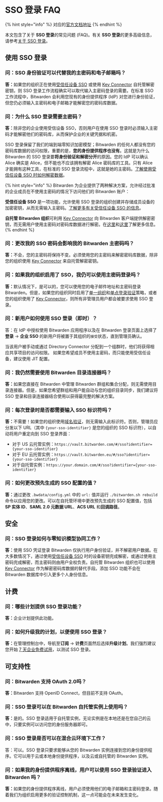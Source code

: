 # SSO 登录 FAQ

{% hint style="info" %}
对应的[官方文档地址](https://bitwarden.com/help/article/sso-faqs/)
{% endhint %}

本文包含了关于 **SSO 登录**的常见问题 (FAQ)。有关 **SSO 登录**的更多高级信息，请参考[关于 SSO 登录](about-login-with-sso.md)。

## 使用 SSO 登录 <a href="#using-login-with-sso" id="using-login-with-sso"></a>

### 问：SSO 身份验证可以代替我的主密码和电子邮箱吗？ <a href="#q-does-sso-authentication-replace-my-master-password-and-email" id="q-does-sso-authentication-replace-my-master-password-and-email"></a>

**答：**&#x5982;果您的组织正在使用[受信任设备 SSO](../admin-console/login-with-sso/trusted-devices/about-trusted-devices.md) 或使用 [Key Connector](../self-hosting/key-connector/about-key-connector.md) 自托管解密密钥，则 SSO 登录工作流程确实可以取代输入主密码登录的需要。在标准 SSO 工作流程中，Bitwarden 会利用您现有的身份提供程序 (IdP) 对您进行身份验证，但您仍必须输入主密码和电子邮箱才能解密您的密码库数据。

### 问：为什么 SSO 登录需要主密码？ <a href="#q-why-does-login-with-sso-require-my-master-password" id="q-why-does-login-with-sso-require-my-master-password"></a>

**答：**&#x9664;非您的企业使用受信设备 SSO，否则用户在使用 SSO 登录时必须输入主密码才能解密他们的密码库，从而保护企业的关键凭据和机密。

SSO 登录保留了我们的端到端零知识加密模型；Bitwarden 的任何人都没有您的密码库数据的访问权限，重要的是，**您的身份提供程序也没有**。这就是为什么 Bitwarden 的 SSO 登录要**将身份验证和解密分开**的原因。您的 IdP 可以确认 Alice 确实是 Alice，但不能也不应该拥有解密 Alice 密码库的工具。只有 Alice 才能拥有这种工具，在标准的 SSO 登录流程中，这就是她的主密码。[了解使用受信任设备 SSO 时如何解密数据](../admin-console/login-with-sso/trusted-devices/about-trusted-devices.md#how-it-works)。

{% hint style="info" %}
Bitwarden 为企业提供了两种解决方案，允许经过批准的企业成员在不使用主密码的情况下访问他们的 Bitwarden 账户：

**受信任设备 SSO** 是一项功能，允许使用 SSO 登录的组织创建并存储成员设备的加密密钥，从而无需输入主密码。[了解更多有关受信任设备 SSO 的信息](../admin-console/login-with-sso/trusted-devices/about-trusted-devices.md)。

**自托管 Bitwarden 组织**可利用 [Key Connector](../self-hosting/key-connector/about-key-connector.md) 向 Bitwarden 客户端提供解密密钥，而无需用户使用主密码对密码库数据进行解密。在[这里](member-decryption-options.md)和[这里](../self-hosting/key-connector/about-key-connector.md)了解更多信息。
{% endhint %}

### 问：更改我的 SSO 密码会影响我的 Bitwarden 主密码吗？ <a href="#q-will-changing-my-sso-password-affect-my-bitwarden-master-password" id="q-will-changing-my-sso-password-affect-my-bitwarden-master-password"></a>

**答：**&#x4E0D;会，您的主密码将保持不变。必须使用您的主密码来解密密码库数据，除非您的组织使用 [Key Connector](../self-hosting/key-connector/about-key-connector.md) 来自托管解密密钥。

### 问：如果我的组织启用了 SSO，我仍可以使用主密码登录吗？ <a href="#q-can-i-still-log-in-with-my-master-password-if-my-organization-has-sso-enabled" id="q-can-i-still-log-in-with-my-master-password-if-my-organization-has-sso-enabled"></a>

**答：**&#x9ED8;认情况下，是可以的，您可以使用您的电子邮件地址和主密码登录 Bitwarden。但是，如果您的组织同时启用了[单一组织](../organizations/enterprise-policies.md#single-organization)和[单点登录验证](../organizations/enterprise-policies.md#single-sign-on-authentication)策略，或者您的组织使用了 [Key Connector](../self-hosting/key-connector/about-key-connector.md)，则所有非管理员用户都会被要求使用 SSO 登录。

### 问：新用户如何使用 SSO 登录（即时）？ <a href="#q-how-does-login-with-sso-work-for-new-users-just-in-time" id="q-how-does-login-with-sso-work-for-new-users-just-in-time"></a>

答：在 IdP 中授权使用 Bitwarden 应用程序以及在 Bitwarden 登录页面上选择了**登录** → **企业 SSO** 的新用户将被置于其组织的`接受`状态，直到管理员确认。

当该用户被手动或通过 Directory Connector 分配到一个组群时，他们将获得相应共享项目的访问权限。 如果您希望成员不使用主密码，而只能使用受信任设备，建议使用 JIT 配置。

### 问：我仍然需要使用 Bitwarden 目录连接器吗？ <a href="#q-do-i-still-need-to-use-bitwarden-directory-connector" id="q-do-i-still-need-to-use-bitwarden-directory-connector"></a>

**答：**&#x5982;果您直接在 Bitwarden 中管理 Bitwarden 群组和集合分配，则无需使用目录连接器。但是，如果您希望群组和用户能自动与您的组织目录同步，我们建议将 SSO 登录和目录连接器结合使用以获得最完整的解决方案。

### 问：每次登录时是否都需要输入 SSO 标识符吗？ <a href="#q-do-i-need-to-enter-my-organization-identifier-every-time-i-login" id="q-do-i-need-to-enter-my-organization-identifier-every-time-i-login"></a>

**答：**&#x4E0D;需要！如果您的组织使用[域名验证](../admin-console/login-with-sso/claimed-domains.md)，则无需输入此标识符。否则，管理员应分发以下 URL（其中 `{your-sso-identifier}` 是您的组织的 SSO 标识符），以自动将用户重定向到 SSO 登录界面：

* 对于 US 云托管实例：`https://vault.bitwarden.com/#/sso?identifier={your-sso-identifier}`
* 对于 EU 云托管实例：`https://vault.bitwarden.eu/#/sso?identifier={your-sso-identifier}`
* 对于自托管实例：`https://your.domain.com/#/sso?identifier={your-sso-identifier}`

### 问：如何更改预先生成的 SSO 配置的值？ <a href="#q-how-do-i-change-pre-generated-sso-configuration-values" id="q-how-do-i-change-pre-generated-sso-configuration-values"></a>

**答：**&#x901A;过更改 `.bwdata/config.yml` 中的 `url:` 值并运行 `./bitwarden.sh rebuild` 命令以应用您的更改。可以在自托管环境中更改预先生成的 SSO 配置值，包括 **SP 实体 ID**、**SAML 2.0 元数据 URL**、**ACS URL** 和**回调路径**。

## 安全 <a href="#security" id="security"></a>

### 问：SSO 登录如何与零知识模型协同工作？ <a href="#q-how-does-login-with-sso-work-with-the-zero-knowledge-model" id="q-how-does-login-with-sso-work-with-the-zero-knowledge-model"></a>

**答：**&#x4F7F;用 SSO 凭证登录 Bitwarden 仅执行用户身份验证，并不解密用户数据。在大多数情况下，通过使用[受信任设备 SSO](../admin-console/login-with-sso/trusted-devices/about-trusted-devices.md) 时的设备密钥完成解密，或通过使用主密码完成解密，而主密码则由用户全权负责。自托管 Bitwarden 组织也可以使用 [Key Connector](../self-hosting/key-connector/about-key-connector.md) 作为解密密码库数据的替代手段。添加 SSO 功能不会在 Bitwarden 数据库中引入更多个人身份信息。

## 计费 <a href="#billing" id="billing"></a>

### 问：哪些计划提供 SSO 登录功能？ <a href="#q-what-plans-offer-login-with-sso" id="q-what-plans-offer-login-with-sso"></a>

**答：**&#x4F01;业计划提供此功能。

### 问：如何升级我的计划，以便使用 SSO 登录？ <a href="#q-how-do-i-upgrade-my-plan-so-that-i-can-use-login-with-sso" id="q-how-do-i-upgrade-my-plan-so-that-i-can-use-login-with-sso"></a>

**答：**&#x5728;管理控制台中，导航至**订阅** → **计费**页面然后选择**升级计划**。我们强烈建议您开始 [7 天企业免费试用](../plans-and-pricing/start-an-enterprise-trial-with-your-bitwarden-account.md)，以测试 SSO 登录。

## 可支持性 <a href="#supportability" id="supportability"></a>

### 问：Bitwarden 支持 OAuth 2.0吗？ <a href="#q-does-bitwarden-support-oauth-2-0" id="q-does-bitwarden-support-oauth-2-0"></a>

**答：**&#x42;itwarden 支持 OpenID Connect，但目前不支持 OAuth。

### 问：SSO 登录可以在 Bitwarden 自托管实例上使用吗？ <a href="#q-will-login-with-sso-work-with-a-self-hosted-instance-of-bitwarden" id="q-will-login-with-sso-work-with-a-self-hosted-instance-of-bitwarden"></a>

**答：**&#x662F;的。SSO 登录适用于自托管实例，无论实例是在本地还是在您自己的云中，只要实例可以访问您的身份服务器即可。

### 问：SSO 登录是否可以在混合云环境下工作？ <a href="#q-does-login-with-sso-work-across-hybrid-cloud-environments" id="q-does-login-with-sso-work-across-hybrid-cloud-environments"></a>

答：可以。SSO 登录只要求能够从您的 Bitwarden 实例连接到您的身份提供程序。它可以用于云或本地身份提供程序，以及云或自托管的 Bitwarden 实例。

### 问：如果我的身份提供程序离线，用户可以使用 SSO 登录验证进入 Bitwarden 吗？ <a href="#q-if-my-identity-provider-is-offline-can-users-user-login-with-sso-to-authenticate-into-bitwarden" id="q-if-my-identity-provider-is-offline-can-users-user-login-with-sso-to-authenticate-into-bitwarden"></a>

**答：**&#x5982;果您的身份提供程序离线，用户必须使用他们的电子邮箱和主密码登录。随着我们为组织启用更多的验证控制机制，这一点可能会在未来发生变化。
